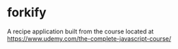 # forkify

A recipe application built from the course located at https://www.udemy.com/the-complete-javascript-course/
